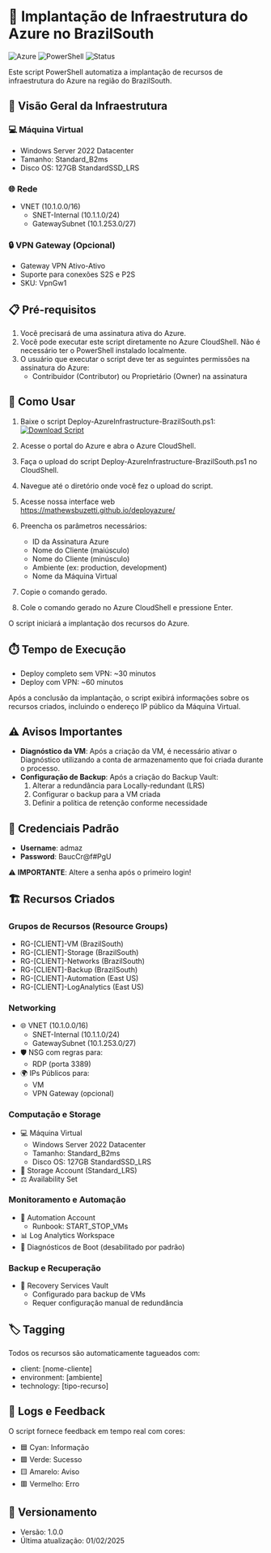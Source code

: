 # 🚀 Implantação de Infraestrutura do Azure no BrazilSouth

![Azure](https://img.shields.io/badge/Azure-blue?style=flat-square&logo=microsoftazure)
![PowerShell](https://img.shields.io/badge/PowerShell-5391FE?style=flat-square&logo=powershell&logoColor=white)
![Status](https://img.shields.io/badge/Status-Production-green?style=flat-square)

Este script PowerShell automatiza a implantação de recursos de infraestrutura do Azure na região do BrazilSouth.

## 📑 Visão Geral da Infraestrutura

### 💻 Máquina Virtual
* Windows Server 2022 Datacenter
* Tamanho: Standard_B2ms
* Disco OS: 127GB StandardSSD_LRS

### 🌐 Rede
* VNET (10.1.0.0/16)
  * SNET-Internal (10.1.1.0/24)
  * GatewaySubnet (10.1.253.0/27)

### 🔒 VPN Gateway (Opcional)
* Gateway VPN Ativo-Ativo
* Suporte para conexões S2S e P2S
* SKU: VpnGw1

## 📋 Pré-requisitos

1. Você precisará de uma assinatura ativa do Azure.
2. Você pode executar este script diretamente no Azure CloudShell. Não é necessário ter o PowerShell instalado localmente.
3. O usuário que executar o script deve ter as seguintes permissões na assinatura do Azure:
   - Contribuidor (Contributor) ou Proprietário (Owner) na assinatura

## 🚀 Como Usar

1. Baixe o script Deploy-AzureInfrastructure-BrazilSouth.ps1:
   [![Download Script](https://img.shields.io/badge/Download%20Script-blue?style=flat-square)](https://github.com/mathewsbuzetti/deployazure/blob/main/Deploy-AzureInfrastructure-BrazilSouth.ps1)

2. Acesse o portal do Azure e abra o Azure CloudShell.

3. Faça o upload do script Deploy-AzureInfrastructure-BrazilSouth.ps1 no CloudShell.

4. Navegue até o diretório onde você fez o upload do script.

5. Acesse nossa interface web https://mathewsbuzetti.github.io/deployazure/

6. Preencha os parâmetros necessários:
   - ID da Assinatura Azure
   - Nome do Cliente (maiúsculo)
   - Nome do Cliente (minúsculo)
   - Ambiente (ex: production, development)
   - Nome da Máquina Virtual

7. Copie o comando gerado.

8. Cole o comando gerado no Azure CloudShell e pressione Enter.

O script iniciará a implantação dos recursos do Azure.

## ⏱️ Tempo de Execução
- Deploy completo sem VPN: ~30 minutos
- Deploy com VPN: ~60 minutos

Após a conclusão da implantação, o script exibirá informações sobre os recursos criados, incluindo o endereço IP público da Máquina Virtual.

## ⚠️ Avisos Importantes

- **Diagnóstico da VM**: Após a criação da VM, é necessário ativar o Diagnóstico utilizando a conta de armazenamento que foi criada durante o processo.
- **Configuração de Backup**: Após a criação do Backup Vault:
  1. Alterar a redundância para Locally-redundant (LRS)
  2. Configurar o backup para a VM criada
  3. Definir a política de retenção conforme necessidade

## 🔐 Credenciais Padrão

- **Username**: admaz
- **Password**: BaucCr@f#PgU

⚠️ **IMPORTANTE**: Altere a senha após o primeiro login!

## 🏗️ Recursos Criados

### Grupos de Recursos (Resource Groups)
- RG-[CLIENT]-VM (BrazilSouth)
- RG-[CLIENT]-Storage (BrazilSouth)
- RG-[CLIENT]-Networks (BrazilSouth)
- RG-[CLIENT]-Backup (BrazilSouth)
- RG-[CLIENT]-Automation (East US)
- RG-[CLIENT]-LogAnalytics (East US)

### Networking
- 🌐 VNET (10.1.0.0/16)
  - SNET-Internal (10.1.1.0/24)
  - GatewaySubnet (10.1.253.0/27)
- 🛡️ NSG com regras para:
  - RDP (porta 3389)
- 🌍 IPs Públicos para:
  - VM
  - VPN Gateway (opcional)

### Computação e Storage
- 💻 Máquina Virtual
  - Windows Server 2022 Datacenter
  - Tamanho: Standard_B2ms
  - Disco OS: 127GB StandardSSD_LRS
- 💾 Storage Account (Standard_LRS)
- ⚖️ Availability Set

### Monitoramento e Automação
- 🤖 Automation Account
  - Runbook: START_STOP_VMs
- 📊 Log Analytics Workspace
- 📝 Diagnósticos de Boot (desabilitado por padrão)

### Backup e Recuperação
- 💾 Recovery Services Vault
  - Configurado para backup de VMs
  - Requer configuração manual de redundância

## 🏷️ Tagging

Todos os recursos são automaticamente tagueados com:
- client: [nome-cliente]
- environment: [ambiente]
- technology: [tipo-recurso]

## 🔄 Logs e Feedback

O script fornece feedback em tempo real com cores:
- 🟦 Cyan: Informação
- 🟩 Verde: Sucesso
- 🟨 Amarelo: Aviso
- 🟥 Vermelho: Erro

## 🔄 Versionamento

- Versão: 1.0.0
- Última atualização: 01/02/2025
